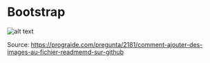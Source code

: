 # Bootstrap
![alt text](https://github.com/Sarrajeddi/Bootstrap/commit/dbda06e3cf3dcb05b9dbf3046a7a3a4e4db705f8)

Source: https://prograide.com/pregunta/2181/comment-ajouter-des-images-au-fichier-readmemd-sur-github

